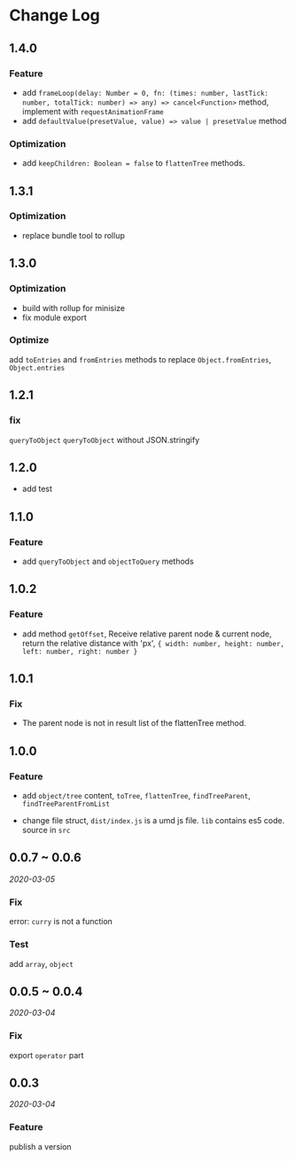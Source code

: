 # Change Log

## 1.4.0

### Feature

- add `frameLoop(delay: Number = 0, fn: (times: number, lastTick: number, totalTick: number) => any) => cancel<Function>` method, implement with `requestAnimationFrame`
- add `defaultValue(presetValue, value) => value | presetValue` method

### Optimization

- add `keepChildren: Boolean = false` to `flattenTree` methods.  


## 1.3.1

### Optimization

- replace bundle tool to rollup 

## 1.3.0

### Optimization

- build with rollup for minisize
- fix module export 

### Optimize

add `toEntries` and `fromEntries` methods to replace `Object.fromEntries`, `Object.entries`

## 1.2.1

### fix

`queryToObject` `queryToObject` without JSON.stringify


## 1.2.0

- add test 

## 1.1.0

### Feature

- add `queryToObject` and `objectToQuery` methods

## 1.0.2

### Feature 

- add method `getOffset`, Receive relative parent node & current node, return the relative distance with 'px', `{ width: number, height: number, left: number, right: number }`

## 1.0.1

### Fix

- The parent node is not in result list of the flattenTree method.

## 1.0.0

### Feature

- add `object/tree` content, `toTree`, `flattenTree`, `findTreeParent`, `findTreeParentFromList`

- change file struct, `dist/index.js` is a umd js file. `lib` contains es5 code. source in `src`

## 0.0.7 ~ 0.0.6

*2020-03-05*

### Fix 

error: `curry` is not a function 

### Test

add `array`, `object`

## 0.0.5 ~ 0.0.4

*2020-03-04*

### Fix

export `operator` part

## 0.0.3

*2020-03-04*

### Feature

publish a version